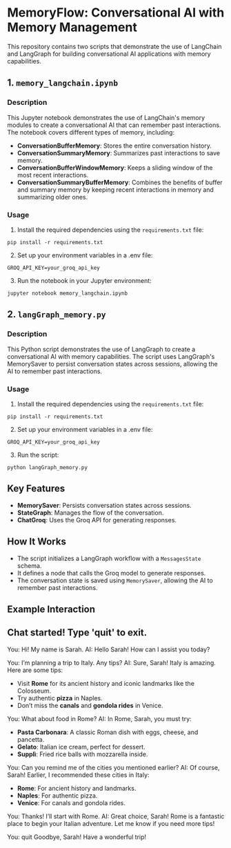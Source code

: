 # **MemoryFlow: Conversational AI with Memory Management**

This repository contains two scripts that demonstrate the use of LangChain and LangGraph for building conversational AI applications with memory capabilities.

## 1. `memory_langchain.ipynb`

### Description
This Jupyter notebook demonstrates the use of LangChain's memory modules to create a conversational AI that can remember past interactions. The notebook covers different types of memory, including:

- **ConversationBufferMemory**: Stores the entire conversation history.
- **ConversationSummaryMemory**: Summarizes past interactions to save memory.
- **ConversationBufferWindowMemory**: Keeps a sliding window of the most recent interactions.
- **ConversationSummaryBufferMemory**: Combines the benefits of buffer and summary memory by keeping recent interactions in memory and summarizing older ones.

### Usage
1. Install the required dependencies using the `requirements.txt` file:
```commandline
pip install -r requirements.txt
```

2. Set up your environment variables in a .env file:
```commandline
GROQ_API_KEY=your_groq_api_key
```

3. Run the notebook in your Jupyter environment:
```commandline
jupyter notebook memory_langchain.ipynb
```



## 2. `langGraph_memory.py`

### Description
This Python script demonstrates the use of LangGraph to create a conversational AI with memory capabilities. The script uses LangGraph's MemorySaver to persist conversation states across sessions, allowing the AI to remember past interactions.

### Usage

1. Install the required dependencies using the `requirements.txt` file:
```commandline
pip install -r requirements.txt
```

2. Set up your environment variables in a .env file:
```commandline
GROQ_API_KEY=your_groq_api_key
```

3. Run the script: 
```commandline
python langGraph_memory.py
```

## Key Features
- **MemorySaver**: Persists conversation states across sessions.
- **StateGraph**: Manages the flow of the conversation.
- **ChatGroq**: Uses the Groq API for generating responses.

## How It Works
- The script initializes a LangGraph workflow with a `MessagesState` schema.
- It defines a node that calls the Groq model to generate responses.
- The conversation state is saved using `MemorySaver`, allowing the AI to remember past interactions.


## Example Interaction
Chat started! Type 'quit' to exit.
--------------------------------------------------

You: Hi! My name is Sarah.
AI: Hello Sarah! How can I assist you today?

You: I’m planning a trip to Italy. Any tips?
AI: Sure, Sarah! Italy is amazing. Here are some tips:
   - Visit **Rome** for its ancient history and iconic landmarks like the Colosseum.
   - Try authentic **pizza** in Naples.
   - Don’t miss the **canals** and **gondola rides** in Venice.

You: What about food in Rome?
AI: In Rome, Sarah, you must try:
   - **Pasta Carbonara**: A classic Roman dish with eggs, cheese, and pancetta.
   - **Gelato**: Italian ice cream, perfect for dessert.
   - **Supplì**: Fried rice balls with mozzarella inside.

You: Can you remind me of the cities you mentioned earlier?
AI: Of course, Sarah! Earlier, I recommended these cities in Italy:
   - **Rome**: For ancient history and landmarks.
   - **Naples**: For authentic pizza.
   - **Venice**: For canals and gondola rides.

You: Thanks! I’ll start with Rome.
AI: Great choice, Sarah! Rome is a fantastic place to begin your Italian adventure. Let me know if you need more tips!

You: quit
Goodbye, Sarah! Have a wonderful trip!



